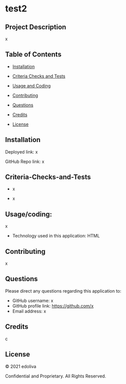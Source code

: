 

  # test2

## Project Description
x

## Table of Contents
- [Installation](#installation)
- [Criteria Checks and Tests](#criteria-checks-and-tests)
- [Usage and Coding](#usage/coding)

- [Contributing](#contributing)
- [Questions](#questions)
- [Credits](#credits)
- [License](#license)
## Installation
Deployed link: x

GitHub Repo link: x
## Criteria-Checks-and-Tests
- x

- x
## Usage/coding:
x
- Technology used in this application:
   HTML

   









## Contributing
x
## Questions
Please direct any questions regarding this application to:
- GitHub username: x
- GitHub profile link: https://github.com/x
- Email address: x  
## Credits
c
## License
© 2021 edoliva



Confidential and Proprietary. All Rights Reserved.
